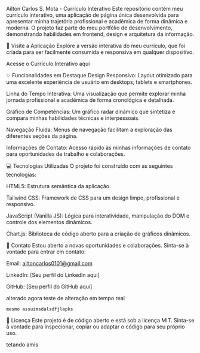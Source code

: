 Ailton Carlos S. Mota - Currículo Interativo
Este repositório contém meu currículo interativo, uma aplicação de página única desenvolvida para apresentar minha trajetória profissional e acadêmica de forma dinâmica e moderna. O projeto faz parte do meu portfólio de desenvolvimento, demonstrando habilidades em frontend, design e arquitetura da informação.

🚀 Visite a Aplicação
Explore a versão interativa do meu currículo, que foi criada para ser facilmente consumida e responsiva em qualquer dispositivo.

Acesse o Currículo Interativo aqui

✨ Funcionalidades em Destaque
Design Responsivo: Layout otimizado para uma excelente experiência de usuário em desktops, tablets e smartphones.

Linha do Tempo Interativa: Uma visualização que permite explorar minha jornada profissional e acadêmica de forma cronológica e detalhada.

Gráfico de Competências: Um gráfico radar dinâmico que sintetiza e compara minhas habilidades técnicas e interpessoais.

Navegação Fluida: Menus de navegação facilitam a exploração das diferentes seções da página.

Informações de Contato: Acesso rápido às minhas informações de contato para oportunidades de trabalho e colaborações.

💻 Tecnologias Utilizadas
O projeto foi construído com as seguintes tecnologias:

HTML5: Estrutura semântica da aplicação.

Tailwind CSS: Framework de CSS para um design limpo, profissional e responsivo.

JavaScript (Vanilla JS): Lógica para interatividade, manipulação do DOM e controle dos elementos dinâmicos.

Chart.js: Biblioteca de código aberto para a criação de gráficos dinâmicos.

📄 Contato
Estou aberto a novas oportunidades e colaborações. Sinta-se à vontade para entrar em contato:

Email: ailtoncarlos0101@gmail.com

LinkedIn: [Seu perfil do LinkedIn aqui]

GitHub: [Seu perfil do GitHub aqui]

alterado agora 
    teste de alteração em tempo real

    mesmo assuimsdalsdfjlapks

📜 Licença
Este projeto é de código aberto e está sob a licença MIT. Sinta-se à vontade para inspecionar, copiar ou adaptar o código para seu próprio uso.


tetando amis